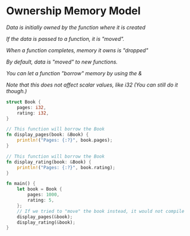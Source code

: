 # Ownership Memory Model

_Data is initially owned by the function where it is created_

_If the data is passed to a function, it is "moved"._

_When a function completes, memory it owns is "dropped"_

_By default, data is "moved" to new functions._

_You can let a function "borrow" memory by using the &_

_Note that this does not affect scalar values, like i32 (You can still do it though.)_

```rust
struct Book {
    pages: i32,
    rating: i32,
}

// This function will borrow the Book
fn display_pages(book: &Book) {
    println!("Pages: {:?}", book.pages);
}

// This function will borrow the Book
fn display_rating(book: &Book) {
    println!("Pages: {:?}", book.rating);
}

fn main() {
    let book = Book {
        pages: 1000,
        rating: 5,
    };
    // If we tried to "move" the book instead, it would not compile
    display_pages(&book);
    display_rating(&book);
}
```